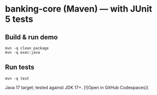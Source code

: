 # banking-core (Maven) — with JUnit 5 tests

## Build & run demo
```
mvn -q clean package
mvn -q exec:java
```

## Run tests
```
mvn -q test
```

Java 17 target; tested against JDK 17+.
[![Open in GitHub Codespaces]([
](https://orange-fiesta-wr5q677769wvc967g.github.dev/)
